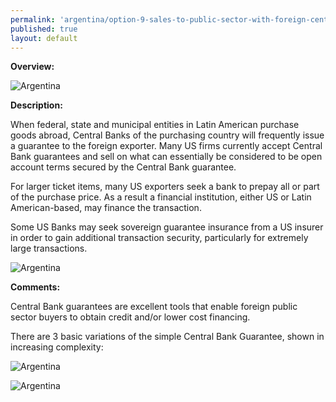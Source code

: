 ```yaml
---
permalink: 'argentina/option-9-sales-to-public-sector-with-foreign-central-bank-guarantee.html'
published: true
layout: default
---
```

**Overview:**

![Argentina](../images/option-9-overview.png)

**Description:**

When federal, state and municipal entities in Latin American purchase goods abroad, Central Banks of the purchasing country will frequently issue a guarantee to the foreign exporter. Many US firms currently accept Central Bank guarantees and sell on what can essentially be considered to be open account terms secured by the Central Bank guarantee.

For larger ticket items, many US exporters seek a bank to prepay all or part of the purchase price. As a result a financial institution, either US or Latin American-based, may finance the transaction.

Some US Banks may seek sovereign guarantee insurance from a US insurer in order to gain additional transaction security, particularly for extremely large transactions.
 
![Argentina](../images/option-9-description.png) 

**Comments:**

Central Bank guarantees are excellent tools that enable foreign public sector buyers to obtain credit and/or lower cost financing.

There are 3 basic variations of the simple Central Bank Guarantee, shown in increasing complexity:

![Argentina](../images/simple-guarantee.png)

![Argentina](../images/foreign-bank-guarantee.png)
